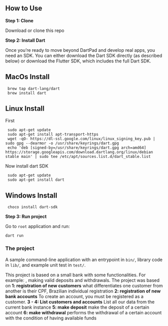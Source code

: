 

## How to Use 

**Step 1: Clone**

Download or clone this repo


**Step 2: Install Dart**

Once you’re ready to move beyond DartPad and develop real apps, you need an SDK. You can either download the Dart SDK directly (as described below) or download the Flutter SDK, which includes the full Dart SDK.
## MacOs Install
```macos
 brew tap dart-lang/dart
 brew install dart
```

## Linux Install
First
```linux
 sudo apt-get update
 sudo apt-get install apt-transport-https
 wget -qO- https://dl-ssl.google.com/linux/linux_signing_key.pub | sudo gpg --dearmor -o /usr/share/keyrings/dart.gpg
 echo 'deb [signed-by=/usr/share/keyrings/dart.gpg arch=amd64] https://storage.googleapis.com/download.dartlang.org/linux/debian stable main' | sudo tee /etc/apt/sources.list.d/dart_stable.list
```
Now install dart SDK
```linux
 sudo apt-get update
 sudo apt-get install dart
```
## Windows Install

```terminal
 choco install dart-sdk
```

**Step 3: Run project**

Go to `root` application and run: 

```
dart run
```

### The project
A sample command-line application with an entrypoint in `bin/`, library code
in `lib/`, and example unit test in `test/`.

This project is based on a small bank with some functionalities. 
For example: , making valid deposits and withdrawals.
The project was based on 
**1: registration of new customers**
what differentiates one customer from another is their CPF, Brazilian individual registration
**2: registration of new bank accounts**
To create an account, you must be registered as a customer.
**3 - 4: List customers and accounts**
List all our data from the current bank instance
**5: make deposit**
make the deposit of a certain account 
**6: make withdrawal**
performs the withdrawal of a certain account with the condition of having available funds

